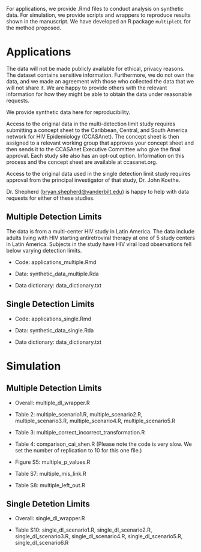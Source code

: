 
For applications, we provide .Rmd files to conduct analysis on synthetic data. For simulation, we provide scripts and wrappers to reproduce results shown in the manuscript. We have developed an R package `multipleDL` for the method proposed. 

# Applications 

The data will not be made publicly available for ethical, privacy reasons. The dataset contains sensitive information. Furthermore, we do not own the data, and we made an agreement with those who collected the data that we will not share it. We are happy to provide others with the relevant information for how they might be able to obtain the data under reasonable requests.

We provide synthetic data here for reproducibility. 

Access to the original data in the multi-detection limit study requires submitting a concept sheet to the Caribbean, Central, and South America network for HIV Epidemiology (CCASAnet). The concept sheet is then assigned to a relevant working group that approves your concept sheet and then sends it to the CCASAnet Executive Committee who give the final approval. Each study site also has an opt-out option. Information on this process and the concept sheet are available at ccasanet.org.

Access to the original data used in the single detection limit study requires approval from the principal investigator of that study, Dr. John Koethe. 

Dr. Shepherd (bryan.shepherd@vanderbilt.edu) is happy to help with data requests for either of these studies.


## Multiple Detection Limits 

The data is from a multi-center HIV study in Latin America. The data include adults living with HIV starting antiretroviral therapy at one of 5 study centers in Latin America. Subjects in the study have HIV viral load observations fell below varying detection limits.

- Code: applications_multiple.Rmd

- Data: synthetic_data_multiple.Rda

- Data dictionary: data_dictionary.txt

## Single Detection Limits

- Code: applications_single.Rmd

- Data: synthetic_data_single.Rda

- Data dictionary: data_dictionary.txt

# Simulation

## Multiple Detection Limits

- Overall: multiple_dl_wrapper.R

- Table 2: multiple_scenario1.R, multiple_scenario2.R, multiple_scenario3.R, multiple_scenario4.R, multiple_scenario5.R

- Table 3: multiple_correct_incorrect_transformation.R

- Table 4: comparison_cai_shen.R (Please note the code is very slow. We set the number of replication to 10 for this one file.)

- Figure S5: multiple_p_values.R

- Table S7: multiple_mis_link.R

- Table S8: multiple_left_out.R

## Single Detetion Limits

- Overall: single_dl_wrapper.R

- Table S10: single_dl_scenario1.R, single_dl_scenario2.R, single_dl_scenario3.R, single_dl_scenario4.R, single_dl_scenario5.R, single_dl_scenario6.R
